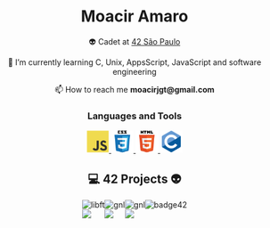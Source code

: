 <h1 align="center">Moacir Amaro</h1>

<p align="center">👽 Cadet at <a href="https://www.42sp.org.br/">42 São Paulo</a></p>

<p align="center">🌱 I’m currently learning C, Unix, AppsScript, JavaScript and software engineering</p>

<p align="center">📫 How to reach me <strong>moacirjgt@gmail.com</strong></p>

<h3 align="center">Languages and Tools</h3>
<p align="center">
<a href="https://developer.mozilla.org/en-US/docs/Web/JavaScript" target="_blank"> <img src="https://raw.githubusercontent.com/devicons/devicon/master/icons/javascript/javascript-original.svg" alt="javascript" width="40" height="40"/> </a> 
<a href="https://www.w3schools.com/css/" target="_blank"> <img src="https://raw.githubusercontent.com/devicons/devicon/master/icons/css3/css3-original-wordmark.svg" alt="css3" width="40" height="40"/> </a> <a href="https://www.w3.org/html/" target="_blank"> <img src="https://raw.githubusercontent.com/devicons/devicon/master/icons/html5/html5-original-wordmark.svg" alt="html5" width="40" height="40"/> </a>
 <img src="https://raw.githubusercontent.com/devicons/devicon/master/icons/c/c-original.svg" alt="c" width="40" height="40"/> </a> 
</p>

<h2 align="center">💻 42 Projects 👽</h2>
<div class="container" style="display: flex; justify-content: center">
  
  <div class="card">
   <img src="https://game.42sp.org.br/static/assets/achievements/libftm.png" alt="libft" width="auto" height="auto"/>
   <br>
   <img src="https://badge42.herokuapp.com/api/project/mamaro-d/Libft"/>
  </div>
  <div class="card">
   <img src="https://game.42sp.org.br/static/assets/achievements/get_next_linem.png" alt="gnl" width="auto" height="auto"/>
   <br>
   <img src="https://badge42.herokuapp.com/api/project/mamaro-d/get_next_line"/>
  </div>
  <div class="card">
   <img src="https://game.42sp.org.br/static/assets/achievements/ft_printfe.png" alt="gnl" width="auto" height="auto"/>
   <br>
   <img src="https://badge42.herokuapp.com/api/project/mamaro-d/ft_printf"/>
  </div>
  <img src="https://badge42.herokuapp.com/api/stats/mamaro-d?privacyEmail=true&privacyName=true&darkmode=true&cursus=42cursus" alt="badge42" width="auto" height="auto" align="center"/>
</div>
